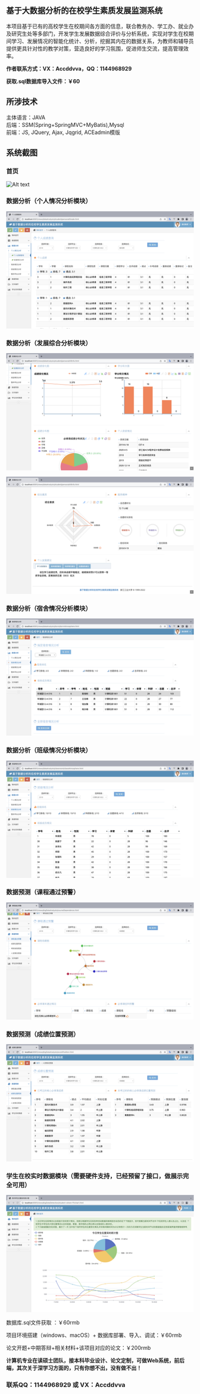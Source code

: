 ## 基于大数据分析的在校学生素质发展监测系统

本项目基于已有的高校学生在校期间各方面的信息，联合教务办、学工办、就业办及研究生处等多部门，开发学生发展数据综合评价与分析系统，实现对学生在校期间学习、发展情况的智能化统计、分析，挖掘其内在的数据关系，为教师和辅导员提供更具针对性的教学对策，营造良好的学习氛围，促进师生交流，提高管理效率。

**作者联系方式：VX：Accddvva，QQ：1144968929**

**获取.sql数据库导入文件：￥60**

## 所涉技术 

主体语言：JAVA  
后端：SSM(Spring+SpringMVC+MyBatis),Mysql  
前端：JS, JQuery, Ajax, Jqgrid, ACEadmin模版



## 系统截图

### 首页

![Alt text](../../Typora笔记/前端/前端笔记/img/035af1ecac5f3a7eabac2590aa87df8-16816277816613.png)

### 数据分析（个人情况分析模块）

![Alt text](https://github.com/zxx1218/Computer-Graduation-Design/blob/main/Show-Image/831b2b322a7b73510e617aa87bd930d.png)

### 数据分析（发展综合分析模块）

![Alt text](https://github.com/zxx1218/Computer-Graduation-Design/blob/main/Show-Image/cab3b67ae8f7a71ac9bea2fdbddb26a.png)

![Alt text](https://github.com/zxx1218/Computer-Graduation-Design/blob/main/Show-Image/88a0f474cb07011d169af2242a955c6.png)

### 数据分析（宿舍情况分析模块）

![Alt text](https://github.com/zxx1218/Computer-Graduation-Design/blob/main/Show-Image/df37b9cc39eccc295beee4021e75425.png)

### 数据分析（班级情况分析模块）

![Alt text](https://github.com/zxx1218/Computer-Graduation-Design/blob/main/Show-Image/38683a1520de0539f5a294da8cf6b7a.png)

### 数据预测（课程通过预警）

![Alt text](https://github.com/zxx1218/Computer-Graduation-Design/blob/main/Show-Image/c36a795e1826b654bec791ae9b11a46.png)

### 数据预测（成绩位置预测）

![Alt text](https://github.com/zxx1218/Computer-Graduation-Design/blob/main/Show-Image/4d2ff5a54e1a808c2994cafad8e0cb2.png)

### 学生在校实时数据模块（需要硬件支持，已经预留了接口，做展示完全可用）

![Alt text](https://github.com/zxx1218/Computer-Graduation-Design/blob/main/Show-Image/1931bd7c5541247cc832793b9096c00.png)

数据库.sql文件获取 ：￥60rmb

项目环境搭建（windows、macOS）+ 数据库部署、导入、调试：￥60rmb

论文开题+中期答辩+相关材料+该项目对应的论文：￥200rmb

**计算机专业在读硕士团队，接本科毕业设计、论文定制，可做Web系统，前后端，其次关于深学习方面的，只有你想不出，没有做不出！**

### **联系QQ：1144968929 或 VX：Accddvva**	
